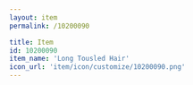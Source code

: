 ```yaml
---
layout: item
permalink: /10200090

title: Item
id: 10200090
item_name: 'Long Tousled Hair'
icon_url: 'item/icon/customize/10200090.png'
---
```

